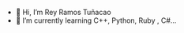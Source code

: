 - 👋 Hi, I’m Rey Ramos Tuñacao
- 🌱 I’m currently learning C++, Python, Ruby , C#...
<!---
Currently working on project Stay tuned
--->
